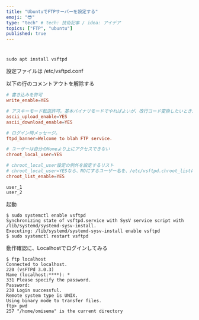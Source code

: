 ```yaml
---
title: "UbuntuでFTPサーバーを設定する"
emoji: "😎"
type: "tech" # tech: 技術記事 / idea: アイデア
topics: ["FTP", "ubuntu"]
published: true
---
```

# 

~~~shell
sudo apt install vsftpd
~~~
設定ファイルは
/etc/vsftpd.conf

以下の行のコメントアウトを解除する
~~~shell:/etc/vsftpd.conf
# 書き込みを許可
write_enable=YES

# アスキーモード転送許可。基本バイナリモードでやればよいが、改行コード変換したいときがあるかも。
ascii_upload_enable=YES
ascii_download_enable=YES

# ログイン時メッセージ。
ftpd_banner=Welcome to blah FTP service.

# ユーザーは自分のHomeより上にアクセスできない
chroot_local_user=YES

# chroot_local_user設定の例外を設定するリスト
# chroot_local_user=YESなら、NOにするユーザー名を、/etc/vsftpd.chroot_listに書いておく
chroot_list_enable=YES
~~~
~~~shell:/etc/vsftpd.chroot_list
user_1
user_2
~~~

起動
~~~shell
$ sudo systemctl enable vsftpd
Synchronizing state of vsftpd.service with SysV service script with /lib/systemd/systemd-sysv-install.
Executing: /lib/systemd/systemd-sysv-install enable vsftpd
$ sudo systemctl restart vsftpd
~~~

動作確認に、Localhostでログインしてみる
~~~shell
$ ftp localhost
Connected to localhost.
220 (vsFTPd 3.0.3)
Name (localhost:****): *    
331 Please specify the password.
Password:
230 Login successful.
Remote system type is UNIX.
Using binary mode to transfer files.
ftp> pwd
257 "/home/omisema" is the current directory
~~~